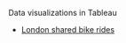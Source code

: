Data visualizations in Tableau

- [London shared bike rides](https://github.com/MCDC172/DS-Journey/tree/main/Data-Visualization/Tableau/London-bikes)

